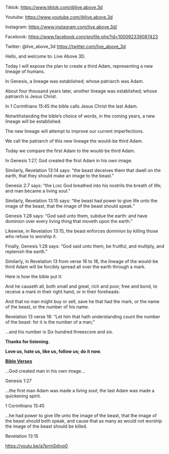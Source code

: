 Tiktok: <https://www.tiktok.com/@live.above.3d>

Youtube: <https://www.youtube.com/@live.above.3d>

Instagram: <https://www.instagram.com/live.above.3d/>

Facebook: <https://www.facebook.com/profile.php?id=100092339087423>

Twitter: @live\_above\_3d <https://twitter.com/live_above_3d>

Hello, and welcome to: Live Above 3D.

Today I will expose the plan to create a third Adam, representing a new
lineage of humans.

In Genesis, a lineage was established; whose patriarch was Adam.

About four thousand years later, another lineage was established; whose
patriarch is Jesus Christ.

In 1 Corinthians 15:45 the bible calls Jesus Christ the last Adam.

Notwithstanding the bible’s choice of words, in the coming years, a new
lineage will be established.

The new lineage will attempt to improve our current imperfections.

We call the patriarch of this new lineage the would-be third Adam.

Today we compare the first Adam to the would-be third Adam.

In Genesis 1:27, God created the first Adam in his own image.

Similarly, Revelation 13:14 says: “the beast deceives them that dwell on
the earth, that they should make an image to the beast.”

Genesis 2:7 says: “the <span class="smallcaps">Lord</span> God breathed
into his nostrils the breath of life; and man became a living soul.”

Similarly, Revelation 13:15 says: “the beast had power to give life unto
the image of the beast, that the image of the beast should speak.”

Genesis 1:28 says: “God said unto them, subdue the earth: and have
dominion over every living thing that moveth upon the earth.”

Likewise, in Revelation 13:15, the beast enforces dominion by killing
those who refuse to worship it.

Finally, Genesis 1:28 says: “God said unto them, be fruitful, and
multiply, and replenish the earth.”

Similarly, in Revelation 13 from verse 16 to 18, the lineage of the
would-be third Adam will be forcibly spread all over the earth through a
mark.

Here is how the bible put it:

And he causeth all, both small and great, rich and poor, free and bond,
to receive a mark in their right hand, or in their foreheads:

And that no man might buy or sell, save he that had the mark, or the
name of the beast, or the number of his name.

Revelation 13 verse 18: “Let him that hath understanding count the
number of the beast: for it is the number of a man;”

…and his number is Six hundred threescore and six.

**Thanks for listening.**

**Love us, hate us, like us, follow us; do it now.**

**<u>Bible Verses</u>**

…God created man in his own image…

Genesis 1:27

…the first man Adam was made a living soul; the last Adam was made a
quickening spirit.

1 Corinthians 15:45

…he had power to give life unto the image of the beast, that the image
of the beast should both speak, and cause that as many as would not
worship the image of the beast should be killed.

Revelation 13:15

<https://youtu.be/a7prmSdjvp0>
